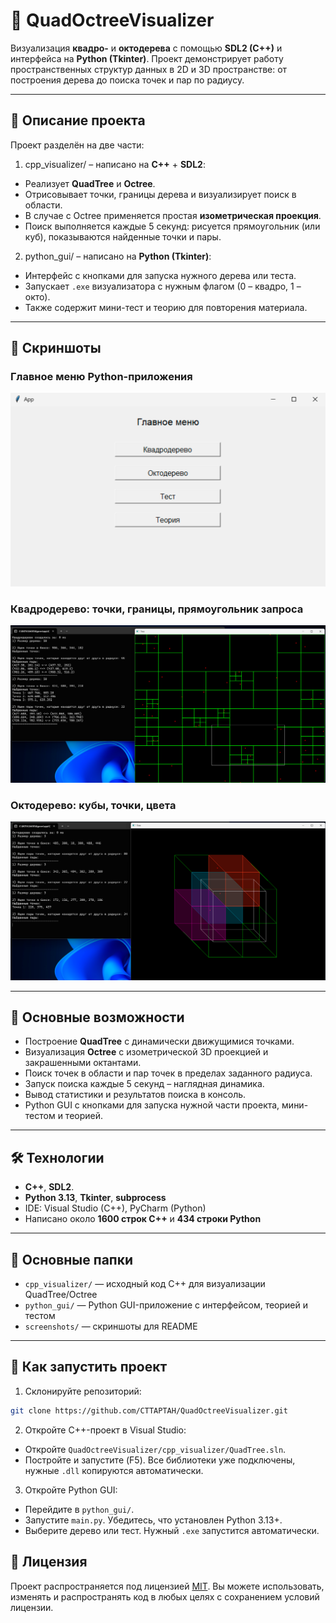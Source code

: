 # 🌳 QuadOctreeVisualizer

Визуализация **квадро-** и **октодерева** с помощью **SDL2 (C++)** и интерфейса на **Python (Tkinter)**. Проект демонстрирует работу пространственных структур данных в 2D и 3D пространстве: от построения дерева до поиска точек и пар по радиусу.

---

## 🧩 Описание проекта

Проект разделён на две части:
1. cpp_visualizer/ – написано на **C++** + **SDL2**:
- Реализует **QuadTree** и **Octree**.
- Отрисовывает точки, границы дерева и визуализирует поиск в области.
- В случае с Octree применяется простая **изометрическая проекция**.
- Поиск выполняется каждые 5 секунд: рисуется прямоугольник (или куб), показываются найденные точки и пары.
2. python_gui/ – написано на **Python (Tkinter)**:
- Интерфейс с кнопками для запуска нужного дерева или теста.
- Запускает `.exe` визуализатора с нужным флагом (0 – квадро, 1 – окто).
- Также содержит мини-тест и теорию для повторения материала.

---

## 📸 Скриншоты

### Главное меню Python-приложения
![Главное меню](screenshots/main_menu.png)

### Квадродерево: точки, границы, прямоугольник запроса
![Квадродерево](screenshots/quadtree_view.png)

### Октодерево: кубы, точки, цвета
![Октодерево](screenshots/octree_view.png)

---

## 🚀 Основные возможности

- Построение **QuadTree** с динамически движущимися точками.
- Визуализация **Octree** с изометрической 3D проекцией и закрашенными октантами.
- Поиск точек в области и пар точек в пределах заданного радиуса.
- Запуск поиска каждые 5 секунд – наглядная динамика.
- Вывод статистики и результатов поиска в консоль.
- Python GUI с кнопками для запуска нужной части проекта, мини-тестом и теорией.

---

## 🛠️ Технологии

- **C++**, **SDL2**.
- **Python 3.13**, **Tkinter**, **subprocess**
- IDE: Visual Studio (C++), PyCharm (Python)
- Написано около **1600 строк C++** и **434 строки Python**

---

## 📁 Основные папки

- `cpp_visualizer/` — исходный код C++ для визуализации QuadTree/Octree
- `python_gui/` — Python GUI-приложение с интерфейсом, теорией и тестом
- `screenshots/` — скриншоты для README

---

## 🚀 Как запустить проект

1. Склонируйте репозиторий:
```bash
git clone https://github.com/CTTAPTAH/QuadOctreeVisualizer.git
```
2. Откройте C++-проект в Visual Studio:
- Откройте `QuadOctreeVisualizer/cpp_visualizer/QuadTree.sln`.
- Постройте и запустите (F5). Все библиотеки уже подключены, нужные `.dll` копируются автоматически.
3. Откройте Python GUI:
- Перейдите в `python_gui/`.
- Запустите `main.py`. Убедитесь, что установлен Python 3.13+.
- Выберите дерево или тест. Нужный `.exe` запустится автоматически.

## 📄 Лицензия

Проект распространяется под лицензией [MIT](LICENSE). Вы можете использовать, изменять и распространять код в любых целях с сохранением условий лицензии.
